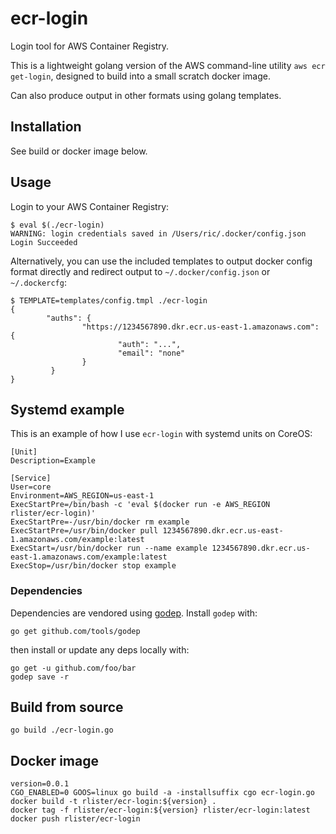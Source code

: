 # ecr-login

Login tool for AWS Container Registry.

This is a lightweight golang version of the AWS command-line utility
`aws ecr get-login`, designed to build into a small scratch docker
image.

Can also produce output in other formats using golang templates.

## Installation

See build or docker image below.

## Usage

Login to your AWS Container Registry:

```
$ eval $(./ecr-login)
WARNING: login credentials saved in /Users/ric/.docker/config.json
Login Succeeded
```

Alternatively, you can use the included templates to output docker
config format directly and redirect output to `~/.docker/config.json`
or `~/.dockercfg`:

```
$ TEMPLATE=templates/config.tmpl ./ecr-login
{
        "auths": {
                "https://1234567890.dkr.ecr.us-east-1.amazonaws.com": {
                        "auth": "...",
                        "email": "none"
                }
         }
}
```

## Systemd example

This is an example of how I use `ecr-login` with systemd units on
CoreOS:

```
[Unit]
Description=Example

[Service]
User=core
Environment=AWS_REGION=us-east-1
ExecStartPre=/bin/bash -c 'eval $(docker run -e AWS_REGION rlister/ecr-login)'
ExecStartPre=-/usr/bin/docker rm example
ExecStartPre=/usr/bin/docker pull 1234567890.dkr.ecr.us-east-1.amazonaws.com/example:latest
ExecStart=/usr/bin/docker run --name example 1234567890.dkr.ecr.us-east-1.amazonaws.com/example:latest
ExecStop=/usr/bin/docker stop example
```

### Dependencies

Dependencies are vendored using
[godep](https://github.com/tools/godep). Install `godep` with:

```
go get github.com/tools/godep
```

then install or update any deps locally with:

```
go get -u github.com/foo/bar
godep save -r
```

## Build from source

```
go build ./ecr-login.go
```

## Docker image

```
version=0.0.1
CGO_ENABLED=0 GOOS=linux go build -a -installsuffix cgo ecr-login.go
docker build -t rlister/ecr-login:${version} .
docker tag -f rlister/ecr-login:${version} rlister/ecr-login:latest
docker push rlister/ecr-login
```